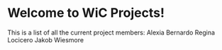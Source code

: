 # Welcome to WiC Projects!

This is a list of all the current project members:
Alexia Bernardo
Regina Locicero
Jakob Wiesmore
